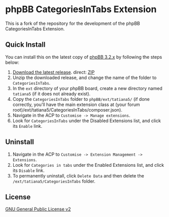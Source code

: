 # phpBB CategoriesInTabs Extension

This is a fork of the repository for the development of the phpBB CategoriesInTabs Extension.

## Quick Install
You can install this on the latest copy of [phpBB 3.2.x](https://github.com/phpbb/phpbb3) by following the steps below:

1. [Download the latest release](https://github.com/nachtelb/CategoriesInTabs). direct: [ZIP](https://github.com/nachtelb/CategoriesInTabs/archive/master.zip)
2. Unzip the downloaded release, and change the name of the folder to `CategoriesInTabs`.
3. In the `ext` directory of your phpBB board, create a new directory named `tatiana5` (if it does not already exist).
4. Copy the `CategoriesInTabs` folder to `phpBB/ext/tatiana5/` (if done correctly, you'll have the main extension class at (your forum root)/ext/tatiana5/CategoriesInTabs/composer.json).
5. Navigate in the ACP to `Customise -> Manage extensions`.
6. Look for `CategoriesInTabs` under the Disabled Extensions list, and click its `Enable` link.

## Uninstall

1. Navigate in the ACP to `Customise -> Extension Management -> Extensions`.
2. Look for `Categories in tabs` under the Enabled Extensions list, and click its `Disable` link.
3. To permanently uninstall, click `Delete Data` and then delete the `/ext/tatiana5/CategoriesInTabs` folder.

## License
[GNU General Public License v2](http://opensource.org/licenses/GPL-2.0)
